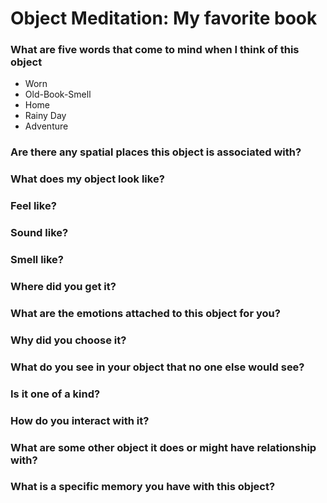 # Object Meditation: My favorite book

### What are five words that come to mind when I think of this object

- Worn
- Old-Book-Smell
- Home
- Rainy Day
- Adventure

### Are there any spatial places this object is associated with?

### What does my object look like?

### Feel like?

### Sound like?

### Smell like?

### Where did you get it?

### What are the emotions attached to this object for you?

### Why did you choose it?

### What do you see in your object that no one else would see?

### Is it one of a kind?

### How do you interact with it?

### What are some other object it does or might have relationship with?

### What is a specific memory you have with this object?
